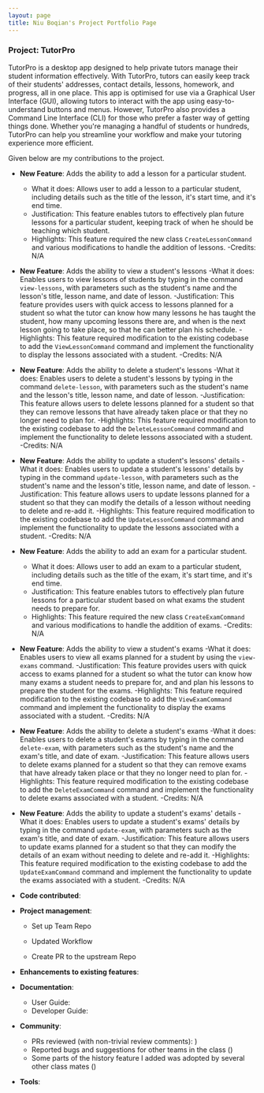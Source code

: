 ```yaml
---
layout: page
title: Niu Boqian's Project Portfolio Page
---
```


### Project: TutorPro

TutorPro is a desktop app designed to help private tutors manage their student information effectively. With TutorPro, tutors can easily keep track of their students' addresses, contact details, lessons, homework, and progress, all in one place. This app is optimised for use via a Graphical User Interface (GUI), allowing tutors to interact with the app using easy-to-understand buttons and menus. However, TutorPro also provides a Command Line Interface (CLI) for those who prefer a faster way of getting things done. Whether you're managing a handful of students or hundreds, TutorPro can help you streamline your workflow and make your tutoring experience more efficient.

Given below are my contributions to the project.

* **New Feature**: Adds the ability to add a lesson for a particular student.
    - What it does: Allows user to add a lesson to a particular student, including details such as the title of the lesson, it's start time, and it's end time.
    - Justification: This feature enables tutors to effectively plan future lessons for a particular student, keeping track of when he should be teaching which student.
    - Highlights: This feature required the new class `CreateLessonCommand` and various modifications to handle the addition of lessons.
    -Credits: N/A


* **New Feature**: Adds the ability to view a student's lessons
    -What it does: Enables users to view lessons of students by typing in the command `view-lessons`, with parameters such as the student's name and the lesson's title, lesson name, and date of lesson.
    -Justification: This feature provides users with quick access to lessons planned for a student so what the tutor can know how many lessons he has taught the student, how many upcoming lessons there are, and when is the next lesson going to take place, so that he can better plan his schedule.
    -Highlights: This feature required modification to the existing codebase to add the `ViewLessonCommand` command and implement the functionality to display the lessons associated with a student.
    -Credits: N/A


* **New Feature**: Adds the ability to delete a student's lessons
  -What it does: Enables users to delete a student's lessons by typing in the command `delete-lesson`, with parameters such as the student's name and the lesson's title, lesson name, and date of lesson.
  -Justification: This feature allows users to delete lessons planned for a student so that they can remove lessons that have already taken place or that they no longer need to plan for.
  -Highlights: This feature required modification to the existing codebase to add the `DeleteLessonCommand` command and implement the functionality to delete lessons associated with a student.
  -Credits: N/A


* **New Feature**: Adds the ability to update a student's lessons' details
  -What it does: Enables users to update a student's lessons' details by typing in the command `update-lesson`, with parameters such as the student's name and the lesson's title, lesson name, and date of lesson.
  -Justification: This feature allows users to update lessons planned for a student so that they can modify the details of a lesson without needing to delete and re-add it.
  -Highlights: This feature required modification to the existing codebase to add the `UpdateLessonCommand` command and implement the functionality to update the lessons associated with a student.
  -Credits: N/A


* **New Feature**: Adds the ability to add an exam for a particular student.
  - What it does: Allows user to add an exam to a particular student, including details such as the title of the exam, it's start time, and it's end time.
  - Justification: This feature enables tutors to effectively plan future lessons for a particular student based on what exams the student needs to prepare for.
  - Highlights: This feature required the new class `CreateExamCommand` and various modifications to handle the addition of exams.
    -Credits: N/A


* **New Feature**: Adds the ability to view a student's exams
  -What it does: Enables users to view all exams planned for a student by using the `view-exams` command.
  -Justification: This feature provides users with quick access to exams planned for a student so what the tutor can know how many exams a student needs to prepare for, and and plan his lessons to prepare the student for the exams.
  -Highlights: This feature required modification to the existing codebase to add the `ViewExamCommand` command and implement the functionality to display the exams associated with a student.
  -Credits: N/A


* **New Feature**: Adds the ability to delete a student's exams
  -What it does: Enables users to delete a student's exams by typing in the command `delete-exam`, with parameters such as the student's name and the exam's title, and date of exam.
  -Justification: This feature allows users to delete exams planned for a student so that they can remove exams that have already taken place or that they no longer need to plan for.
  -Highlights: This feature required modification to the existing codebase to add the `DeleteExamCommand` command and implement the functionality to delete exams associated with a student.
  -Credits: N/A


* **New Feature**: Adds the ability to update a student's exams' details
  -What it does: Enables users to update a student's exams' details by typing in the command `update-exam`, with parameters such as the exam's title, and date of exam.
  -Justification: This feature allows users to update exams planned for a student so that they can modify the details of an exam without needing to delete and re-add it.
  -Highlights: This feature required modification to the existing codebase to add the `UpdateExamCommand` command and implement the functionality to update the exams associated with a student.
  -Credits: N/A


* **Code contributed**:

* **Project management**:

    * Set up Team Repo
    * Updated Workflow

    * Create PR to the upstream Repo

* **Enhancements to existing features**:

* **Documentation**:
  * User Guide:
  * Developer Guide:
  
* **Community**:
  * PRs reviewed (with non-trivial review comments): )
  * Reported bugs and suggestions for other teams in the class ()
  * Some parts of the history feature I added was adopted by several other class mates ()
  
* **Tools**:
